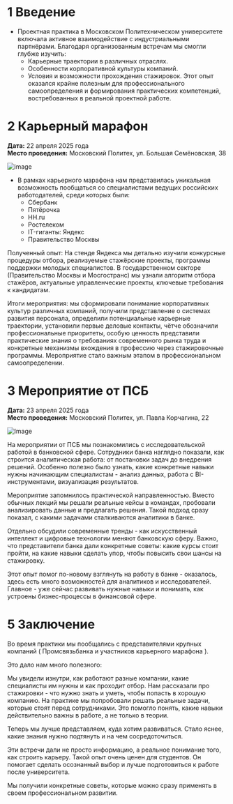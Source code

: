 # 1 Введение

- Проектная практика в Московском Политехническом университете включала активное взаимодействие с индустриальными партнёрами. Благодаря организованным встречам мы смогли глубже изучить:
  - Карьерные траектории в различных отраслях.
  - Особенности корпоративной культуры компаний. 
  - Условия и возможности прохождения стажировок. 
Этот опыт оказался крайне полезным для профессионального самоопределения и формирования практических компетенций, востребованных в реальной проектной работе.

# 2 Карьерный марафон

**Дата:** 22 апреля 2025 года  
**Место проведения:** Московский Политех, ул. Большая Семёновская, 38

![image](https://github.com/user-attachments/assets/41824f13-a4c3-4d78-845d-36c3e8554f93)

- В рамках карьерного марафона нам представилась уникальная возможность пообщаться со специалистами ведущих российских работодателей, среди которых были: 
  - Сбербанк 
  - Пятёрочка 
  - HH.ru 
  - Ростелеком 
  - IT-гиганты: Яндекс 
  - Правительство Москвы

Полученный опыт: 
На стенде Яндекса мы детально изучили конкурсные процедуры отбора, реализуемые стажёрские проекты, программы поддержки молодых специалистов.
В государственном секторе (Правительство Москвы и Мосгостранс) мы узнали алгоритм отбора стажёров, актуальные управленческие проекты, ключевые требования к кандидатам. 

Итоги мероприятия: 
мы сформировали понимание корпоративных культур различных компаний, получили представление о системах развития персонала, определили потенциальные карьерные траектории, установили первые деловые контакты, чётче обозначили профессиональные приоритеты, особую ценность представили практические знания о требованиях современного рынка труда и конкретные механизмы вхождения в профессию через стажировочные программы. Мероприятие стало важным этапом в профессиональном самоопределении.

# 3 Мероприятие от ПСБ

**Дата:** 23 апреля 2025 года  
**Место проведения:** Московский Политех,  ул. Павла Корчагина, 22

![Image](https://github.com/user-attachments/assets/943f852b-3bdb-4fa5-a975-3859e771bfbc)

На мероприятии от ПСБ мы познакомились с исследовательской работой в банковской сфере. Сотрудники банка наглядно показали, как строится аналитическая работа: от постановки задач до внедрения решений. Особенно полезно было узнать, какие конкретные навыки нужны начинающим специалистам - анализ данных, работа с BI-инструментами, визуализация результатов. 

Мероприятие запомнилось практической направленностью. Вместо обычных лекций мы решали реальные кейсы в командах, пробовали анализировать данные и предлагать решения. Такой подход сразу показал, с какими задачами сталкиваются аналитики в банке. 

Отдельно обсудили современные тренды - как искусственный интеллект и цифровые технологии меняют банковскую сферу. Важно, что представители банка дали конкретные советы: какие курсы стоит пройти, на какие навыки сделать упор, чтобы повысить свои шансы на стажировку. 

Этот опыт помог по-новому взглянуть на работу в банке - оказалось, здесь есть много возможностей для аналитиков и исследователей. Главное - уже сейчас развивать нужные навыки и понимать, как устроены бизнес-процессы в финансовой сфере.


# 5 Заключение

Во время практики мы пообщались с представителями крупных компаний ( Промсвязьбанка и участников карьерного марафона ). 

Это дало нам много полезного: 

Мы увидели изнутри, как работают разные компании, какие специалисты им нужны и как проходит отбор. Нам рассказали про стажировки - что нужно знать и уметь, чтобы попасть в хорошую компанию. 
На практике мы попробовали решать реальные задачи, которые стоят перед сотрудниками. Это помогло понять, какие навыки действительно важны в работе, а не только в теории. 

Теперь мы лучше представляем, куда хотим развиваться. Стало яснее, какие знания нужно подтянуть и на чем сосредоточиться. 

Эти встречи дали не просто информацию, а реальное понимание того, как строить карьеру. Такой опыт очень ценен для студентов. Он помогает сделать осознанный выбор и лучше подготовиться к работе после университета. 

Мы получили конкретные советы, которые можно сразу применять в своем профессиональном развитии.

